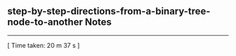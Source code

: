<h2>step-by-step-directions-from-a-binary-tree-node-to-another Notes</h2><hr>[ Time taken: 20 m 37 s ]